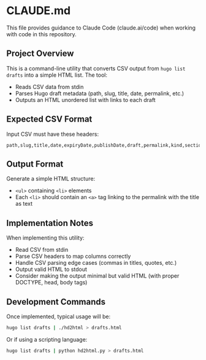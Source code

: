 # CLAUDE.md

This file provides guidance to Claude Code (claude.ai/code) when working with code in this repository.

## Project Overview

This is a command-line utility that converts CSV output from `hugo list drafts` into a simple HTML list. The tool:
- Reads CSV data from stdin
- Parses Hugo draft metadata (path, slug, title, date, permalink, etc.)
- Outputs an HTML unordered list with links to each draft

## Expected CSV Format

Input CSV must have these headers:
```
path,slug,title,date,expiryDate,publishDate,draft,permalink,kind,section
```

## Output Format

Generate a simple HTML structure:
- `<ul>` containing `<li>` elements
- Each `<li>` should contain an `<a>` tag linking to the permalink with the title as text

## Implementation Notes

When implementing this utility:
- Read CSV from stdin
- Parse CSV headers to map columns correctly
- Handle CSV parsing edge cases (commas in titles, quotes, etc.)
- Output valid HTML to stdout
- Consider making the output minimal but valid HTML (with proper DOCTYPE, head, body tags)

## Development Commands

Once implemented, typical usage will be:
```bash
hugo list drafts | ./hd2html > drafts.html
```

Or if using a scripting language:
```bash
hugo list drafts | python hd2html.py > drafts.html
```